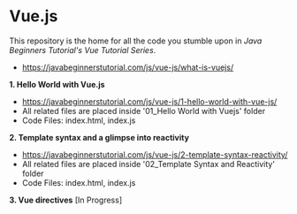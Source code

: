 # Vue.js

This repository is the home for all the code you stumble upon in *Java Beginners Tutorial's Vue Tutorial Series*.
- https://javabeginnerstutorial.com/js/vue-js/what-is-vuejs/

**1. Hello World with Vue.js**
- https://javabeginnerstutorial.com/js/vue-js/1-hello-world-with-vue-js/
- All related files are placed inside '01_Hello World with Vuejs' folder
- Code Files: index.html, index.js

**2. Template syntax and a glimpse into reactivity**
- https://javabeginnerstutorial.com/js/vue-js/2-template-syntax-reactivity/
- All related files are placed inside '02_Template Syntax and Reactivity' folder
- Code Files: index.html, index.js

**3. Vue directives** [In Progress]